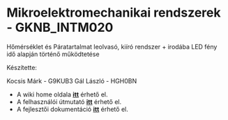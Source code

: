 # Mikroelektromechanikai rendszerek - GKNB_INTM020

Hőmérséklet és Páratartalmat leolvasó, kiíró rendszer + irodába LED fény idő alapján történő működtetése

Készítette:

Kocsis Márk - G9KUB3	Gál László - HGH0BN

- A wiki home oldala **[itt](https://github.com/IdegbolM/MarkLaci/wiki)** érhető el.
- A felhasználói útmutató **[itt](https://github.com/IdegbolM/MarkLaci/wiki/Felhaszn%C3%A1l%C3%B3i-%C3%BAtmutat%C3%B3)** érhető el.
- A fejlesztői dokumentáció **[itt](https://github.com/IdegbolM/MarkLaci/wiki/Fejleszt%C5%91i-dokument%C3%A1ci%C3%B3)** érhető el.

